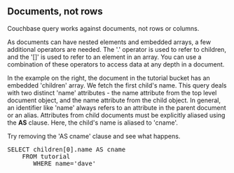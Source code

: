 ## Documents, not rows

Couchbase query works against documents, not rows or columns.

As documents can have nested elements and embedded arrays, a few additional operators are needed. The '.' operator is used to refer to children, and the '[]' is used to refer to an element in an array. You can use a combination of these operators to access data at any depth in a document.

In the example on the right, the document in the tutorial bucket has an embedded 'children' array. We fetch the first child's name. This query deals with two distinct 'name' attributes - the name attribute from the top level document object, and the name attribute from the child object. In general, an identifier like 'name' 
always refers to an attribute in the parent document or an alias. Attributes from child documents must be explicitly aliased using the **AS** clause. Here, the child's name is aliased to 'cname'.

Try removing the 'AS cname' clause and see what happens.

<pre id="example">
SELECT children[0].name AS cname
	FROM tutorial
       WHERE name='dave'
</pre>
